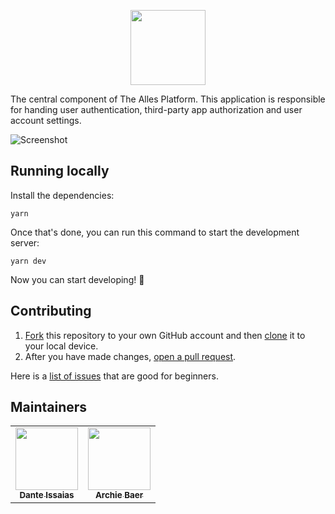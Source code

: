 <p align="center">
  <img src="https://i.imgur.com/SGWCbtl.png" height="120" />
</p>

The central component of The Alles Platform. This application is responsible for handing user authentication, third-party app authorization and user account settings.

![Screenshot](https://i.imgur.com/PVSQjsT.png)

## Running locally

Install the dependencies:

```
yarn
```

Once that's done, you can run this command to start the development server:

```
yarn dev
```

Now you can start developing! 🎉

## Contributing

1. [Fork](https://help.github.com/articles/fork-a-repo/) this repository to your own GitHub account and then [clone](https://help.github.com/articles/cloning-a-repository/) it to your local device.
2. After you have made changes, [open a pull request](https://docs.github.com/en/github/collaborating-with-issues-and-pull-requests/creating-a-pull-request).

Here is a [list of issues](https://github.com/alleshq/hub/issues?q=is%3Aissue+is%3Aopen+label%3A%22good+for+beginners%22) that are good for beginners.

## Maintainers

<table>
	<tr>
		<td align="center">
			<a href="https://github.com/danteissaias">
				<img
					src="https://avatars3.githubusercontent.com/u/13090065?s=460&v=4"
					width="100px;"
					alt=""
				/>
				<br />
				<sub> <b>Dante Issaias</b></sub></a
			>
		</td>
		<td align="center">
			<a href="https://github.com/archiebaer"
				><img
					src="https://avatars2.githubusercontent.com/u/42045366?s=460&u=19e4ba3c1703180c41a874131a55b505f9fb059f&v=4"
					width="100px;"
					alt=""
				/><br /><sub><b>Archie Baer</b></sub></a
			>
		</td>
	</tr>
</table>
